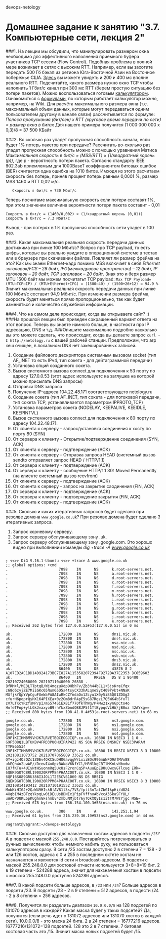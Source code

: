  devops-netology

# Домашнее задание к занятию "3.7. Компьютерные сети, лекция 2"

###1. На лекции мы обсудили, что манипулировать размером окна необходимо для эффективного наполнения приемного буфера участников TCP сессии (Flow Control). Подобная проблема в полной мере возникает в сетях с высоким RTT. Например, если вы захотите передать 500 Гб бэкап из региона Юга-Восточной Азии на Восточное побережье США. [Здесь](https://www.cloudping.co/grid) вы можете увидеть и 200 и 400 мс вполне реального RTT. Подсчитайте, какого размера нужно окно TCP чтобы наполнить 1 Гбит/с канал при 300 мс RTT (берем простую ситуацию без потери пакетов). Можно воспользоваться готовым [калькулятором](https://www.switch.ch/network/tools/tcp_throughput/). Ознакомиться с [формулами](https://en.wikipedia.org/wiki/TCP_tuning), по которым работает калькулятор можно, например, на Wiki.
   Для расчёта максимального размера окна (т.е. максимальный объем данных, которые могут передаваться одним пользователем другому в канале связи) рассчитывается по формуле:
   *Полоса пропускания (бит/сек) x RTT (круговое время передачи по сети) = размер окна в битах*
   Для нашего примера получится (1 000 000 000 x 0,3)/8 = 37 500 КБайт 

###2. Во сколько раз упадет пропускная способность канала, если будет 1% потерь пакетов при передаче?
   Рассчитать во-сколько раз упадет пропускная способность можно с помощью уравнения Матиса *Максимальная скорость в бит/с = (MSS/RTT) × (1/квадратный корень (p))*, где p - вероятность потери пакета.
   Согласно стандарту IEEE 802.3ab приемлемым для 1000BaseT коэффициентом битовых ошибок (BER) считается одна ошибка на 1010 битов. Имходя из этого расчитаем скорость без потерь,
   приняв процент потерь равным 0,0001 %, размер MSS 1460 и RTT 0,02 м/с.
```Cкорость в бит/с = (1460/0,002) × (1/квадратный корень (0,000001))
   Cкорость в бит/с = 730 Мбит/с
```
   Теперь посчитаме максимальную скорость если потери составят 1%, при этом значении величина вероятности потери пакета составит - 0,01
```
Cкорость в бит/с = (1460/0,002) × (1/квадратный корень (0,01))
Cкорость в бит/с = 7,3 Мбит/с
```
   Вывод - при потерях в 1% пропускная способность сети упадет в 100 раз. 

###3. Какая  максимальная реальная скорость передачи данных достижима при линке 100 Мбит/с? Вопрос про TCP payload, то есть цифры, которые вы реально увидите в операционной системе в тестах или в браузере при скачивании файлов. Повлияет ли размер фрейма на это?
   Как мы знаем Ethernet-кадр помимо MSS включает в себя *Ethernet заголовок/FCS – 26 байт, IFG(межкадровое пространство) – 12 байт, IP заголовок – 20 байт, TCP заголовок – 20 байт*.
   Зная это и беря размер MTU 1500 байт мы можем посчитатьт TCP payload:
```Max TCP Payload= (MTU–TCP–IP) / (MTU+Ethernet+IFG) = (1500–40) / (1500+26+12) = 94.9 %```
   Значит максимальная реальная скорость передачи данных при линке 100 Мбит/с составит 94,9 Мбит/с. При изменении размера фрейма, скорость будет меняться прямо пропорционально, так как будет изменяться
   и количество служебной информации.

###4. Что на самом деле происходит, когда вы открываете сайт? :)
###На прошлой лекции был приведен сокращенный вариант ответа на этот вопрос. Теперь вы знаете намного больше, в частности про IP адресацию, DNS и т.д.
###Опишите максимально подробно насколько вы это можете сделать, что происходит, когда вы делаете запрос `curl -I http://netology.ru` с вашей рабочей станции. Предположим, что arp кеш очищен, в локальном DNS нет закешированных записей.
   1. Создание файлового дескриптора системным вызовом socket (тип AF_INET то есть IPv4, тип сокета - для дейтаграммной передачи)
   2. Установка опций созданного сокета.
   3. Вызов системного вызова connect для подключения к 53 порту по адресу 127.0.0.53 (этот адрес используетс ка заглушка на которой можно присылать DNS запросы)
   4. Отправка DNS запроса 
   5. Получение IP-адреса 104.22.48.171 соответствующего netology.ru
   6. Создание сокета (тип AF_INET, тип сокета - для потоковой передачи, тип сокета TCP, устанавливается параметром IPPROTO_TCP)
   7. Установка параметров сокета (NODELAY, KEEPALIVE, KEEIDLE, KEEPINTVL)
   8. Вызов системного вызова connect для подключения к 80 порту по адресу 104.22.48.171.
   9. От клиента к серверу - запрос/установка соединения к хосту по порту 80 (SYN)
   10. От сервера к клиенту - Открытие/подтверждение соединения (SYN, ACK)
   11. От клиента к серверу - подтверждение (ACK)
   12. От клиента к серверу - Отправка запроса HEAD (системный вызов sendto отправляет запрос HEAD / HTTP/1.1)
   13. От сервера к клиенту - подтверждение (ACK)
   14. От сервера к клиенту - сообщение HTTP/1.1 301 Moved Permanently (на клиенте системный вызов recvfrom)
   15. От клиента к серверу - подтверждение (ACK)
   16. От клиента к серверу - запрос на закрытие саодинения (FIN, ACK)
   17. От сервера к клиенту - подтверждение (ACK)
   18. От сервера к клиенту - подтверждение закрытия (FIN, ACK)
   19. От клиента к серверу - подтверждение (ACK)  

###5. Сколько и каких итеративных запросов будет сделано при резолве домена `www.google.co.uk`?
   При резолве домена будет сделано 3 итеративных запроса.
   1. Запрос корневому серверу.
   2. Запрос серверу обслуживающему зону .uk.
   3. Запрос серверу обслуживающему зону .google.com.
   Это хорошо видно при выполнении команды *dig +trace -A www.google.co.uk*
```vagrant@vagrant:~/devops-netology$ dig +trace A www.google.co.uk

; <<>> DiG 9.16.1-Ubuntu <<>> +trace A www.google.co.uk
;; global options: +cmd
.                       7098    IN      NS      k.root-servers.net.
.                       7098    IN      NS      a.root-servers.net.
.                       7098    IN      NS      d.root-servers.net.
.                       7098    IN      NS      c.root-servers.net.
.                       7098    IN      NS      f.root-servers.net.
.                       7098    IN      NS      m.root-servers.net.
.                       7098    IN      NS      h.root-servers.net.
.                       7098    IN      NS      i.root-servers.net.
.                       7098    IN      NS      l.root-servers.net.
.                       7098    IN      NS      g.root-servers.net.
.                       7098    IN      NS      b.root-servers.net.
.                       7098    IN      NS      j.root-servers.net.
.                       7098    IN      NS      e.root-servers.net.
;; Received 262 bytes from 127.0.0.53#53(127.0.0.53) in 0 ms

uk.                     172800  IN      NS      dns1.nic.uk.
uk.                     172800  IN      NS      dns4.nic.uk.
uk.                     172800  IN      NS      nsa.nic.uk.
uk.                     172800  IN      NS      nsd.nic.uk.
uk.                     172800  IN      NS      nsc.nic.uk.
uk.                     172800  IN      NS      nsb.nic.uk.
uk.                     172800  IN      NS      dns3.nic.uk.
uk.                     172800  IN      NS      dns2.nic.uk.
uk.                     86400   IN      DS      43876 8 2 A107ED2AC1BD14D924173BC7E827A1153582072394F9272BA37E2353 BC659603
uk.                     86400   IN      RRSIG   DS 8 1 86400 20210724050000 20210711040000 26838 . BfRM+l/ME3LTTptqB/Wj4mqzuXdpOHbhFv/Zb3h44bCL1+5jsKreCfqx z68d6zyjZE7MiiGKc65NumG5D5a4tsyCX33hALqmeSyC409Yybt+NNaK MGfjkYQpYVpCguFUeWaPA8AIwRkCZYmdaOx1Zcyu1X0y5i85Q01ZDGg2 cfurH6poprQyHX164PIXEa+0z2Om8drR4pE5sG87RgzL7Q5WK4bSfxTl zV7LTKcYRzfsMP/pI/mS574SiEX81f770fkThWg/P+Mw21xynGpCto4o HnfeTFnp+ylLGkJvaxyoB9rhYkxZbndQB8JP5f1TtBypqoVLHW/jB0oz 42AYxg==
;; Received 800 bytes from 198.41.0.4#53(a.root-servers.net) in 68 ms

google.co.uk.           172800  IN      NS      ns3.google.com.
google.co.uk.           172800  IN      NS      ns1.google.com.
google.co.uk.           172800  IN      NS      ns2.google.com.
google.co.uk.           172800  IN      NS      ns4.google.com.
G9F1KIIHM8M9VHJK7LRVETBQCEOGJIQP.co.uk. 10800 IN NSEC3 1 1 0 - G9F5O8Q1LBTUKBV4FRD3PU0HUIPAP422 NS SOA RRSIG DNSKEY NSEC3PARAM TYPE65534
G9F1KIIHM8M9VHJK7LRVETBQCEOGJIQP.co.uk. 10800 IN RRSIG NSEC3 8 3 10800 20210811073752 20210707065809 33621 co.uk. QY+igz4QzQZs1Z0Ev4QKC5uDHOGavqgWrLxiiBQs996mWNFO9AfMVo88 ukEQh4u2LwAP//DcewI4u0pzBWNaV6NfYCl/HRNlkgCBTlMKnLvNbudw IU7fKTu+4UIyNtHSuonmRg5UxUsF2ronCq5P+AuuEpE8OuOwxyGTlcuq ERk=
6QEK9GOTC8RL190U20RPPM84PHAACO0T.co.uk. 10800 IN NSEC3 1 1 0 - 6QF16S089GRU386I3JOL1T2E5CV61060 NS DS RRSIG
6QEK9GOTC8RL190U20RPPM84PHAACO0T.co.uk. 10800 IN RRSIG NSEC3 8 3 10800 20210814193412 20210710191552 33621 co.uk. MobKiHIGJ+2QaW49HIskBfAV81l3s/7VS/fptt3nTatZbGIkpHi/d824 4XgbIM4zBTzqYkoqLw0iDEuUsBDNIx1PipFVffnyAbVxcA3SkaSFY8L/ uWADPDUKL5pKUghnGFshmbv42mbuNMjbtr6yTQkXQyIs1itTM7WsYjgc MSE=
;; Received 678 bytes from 156.154.100.3#53(nsa.nic.uk) in 76 ms

www.google.co.uk.       300     IN      A       142.251.1.94
;; Received 61 bytes from 216.239.36.10#53(ns3.google.com) in 44 ms

vagrant@vagrant:~/devops-netology$
```

###6. Сколько доступно для назначения хостам адресов в подсети `/25`? А в подсети с маской `255.248.0.0`. Постарайтесь потренироваться в ручных вычислениях чтобы немного набить руку, не пользоваться калькулятором сразу.
   В сети /25 зостам доступно 2 в степени 7 = 128 - 2 или 126 хостов, адреса с 0 и 255 в последнем октете хостам не назначаются и являются id сети и broadcast-адресом.
   В подсети с маской 255.248.0.0 для хостовой отчасти используется 3+8+8=19 бит. 2 в 19 степени - 524288 адреса, значит для нахзначения хостам в подсети с маской 255.248.0.0 доступно 524286 адресов.

###7. В какой подсети больше адресов, в `/23` или `/24`?
   Больше адресов в подсети /23. В подсети /23 - 2 в 9 степени = 512 адресов, в подести /24 - 2 в 8 степени = 256 адресов.

###8. Получится ли разделить диапазон `10.0.0.0/8` на 128 подсетей по 131070 адресов в каждой? Какая маска будет у таких подсетей?
   Да, получится (если речь идет о 131072 адресов или 131070 хостов в каждой сети).
   10.0.0.0/8 - это маска 24 бита. 2 в 24 степени = 16777216 адресов. 16777216/131072=128 подсетей. 128 это 2 в 7 степени. 7 битовая хостовая часть это /15. Значит маска новых подсетей будет /15. 

